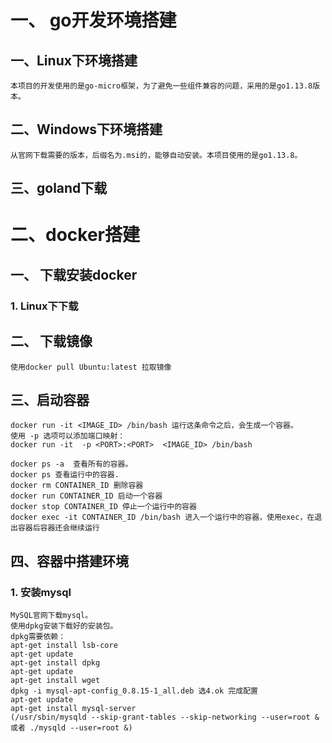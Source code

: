 #  一、	go开发环境搭建
## 一、Linux下环境搭建
    本项目的开发使用的是go-micro框架，为了避免一些组件兼容的问题，采用的是go1.13.8版本。
## 二、Windows下环境搭建
    从官网下载需要的版本，后缀名为.msi的，能够自动安装。本项目使用的是go1.13.8。
## 三、goland下载

# 二、docker搭建
## 一、	下载安装docker
### 1.	Linux下下载
## 二、	下载镜像
    使用docker pull Ubuntu:latest 拉取镜像

## 三、启动容器
    docker run -it <IMAGE_ID> /bin/bash 运行这条命令之后，会生成一个容器。
    使用 -p 选项可以添加端口映射：
    docker run -it  -p <PORT>:<PORT>  <IMAGE_ID> /bin/bash
   
    docker ps -a  查看所有的容器。
    docker ps 查看运行中的容器.
    docker rm CONTAINER_ID 删除容器
    docker run CONTAINER_ID 启动一个容器
    docker stop CONTAINER_ID 停止一个运行中的容器
    docker exec -it CONTAINER_ID /bin/bash 进入一个运行中的容器，使用exec，在退出容器后容器还会继续运行

## 四、容器中搭建环境
### 1. 安装mysql
    MySQL官网下载mysql。
    使用dpkg安装下载好的安装包。
    dpkg需要依赖：
    apt-get install lsb-core
    apt-get update
    apt-get install dpkg
    apt-get update
    apt-get install wget
    dpkg -i mysql-apt-config_0.8.15-1_all.deb 选4.ok 完成配置
    apt-get update
    apt-get install mysql-server
    (/usr/sbin/mysqld --skip-grant-tables --skip-networking --user=root &  或者 ./mysqld --user=root &)



